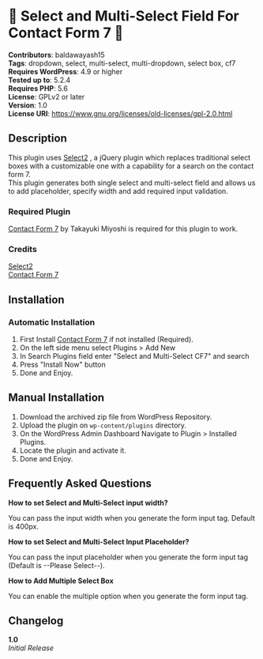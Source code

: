 # 🎉 Select and Multi-Select Field For Contact Form 7 🎉
**Contributors**: baldawayash15<br>
**Tags**: dropdown, select, multi-select, multi-dropdown, select box, cf7<br>
**Requires WordPress**: 4.9 or higher<br>
**Tested up to**: 5.2.4<br>
**Requires PHP**: 5.6<br>
**License**: GPLv2 or later<br>
**Version**: 1.0<br>
**License URI**: https://www.gnu.org/licenses/old-licenses/gpl-2.0.html<br>

## Description
This plugin uses [Select2](https://select2.org) , a jQuery plugin which replaces traditional select boxes with a customizable one with a capability for a search on the contact form 7. <br>
This plugin generates both single select and multi-select field and allows us to add placeholder, specify width and add required input validation.

### Required Plugin
[Contact Form 7](https://wordpress.org/plugins/contact-form-7/) by Takayuki Miyoshi is required for this plugin to work.

### Credits
[Select2](https://select2.org)<br>
[Contact Form 7](https://wordpress.org/plugins/contact-form-7/)

## Installation
### Automatic Installation
1. First Install [Contact Form 7](https://wordpress.org/plugins/contact-form-7/) if not installed (Required).
2. On the left side menu select Plugins > Add New
3. In Search Plugins field enter "Select and Multi-Select CF7" and search
4. Press "Install Now" button
5. Done and Enjoy.

## Manual Installation
1. Download the archived zip file from WordPress Repository.
2. Upload the plugin on `wp-content/plugins` directory.
3. On the WordPress Admin Dashboard Navigate to Plugin > Installed Plugins.
4. Locate the plugin and activate it.
5. Done and Enjoy.

## Frequently Asked Questions

**How to set Select and Multi-Select input width?**

You can pass the input width when you generate the form input tag. Default is 400px.

**How to set Select and Multi-Select Input Placeholder?**

You can pass the input placeholder when you generate the form input tag (Default is --Please Select--).

**How to Add Multiple Select Box**
 
You can enable the multiple option when you generate the form input tag.

## Changelog
**1.0**<br>
*Initial Release*